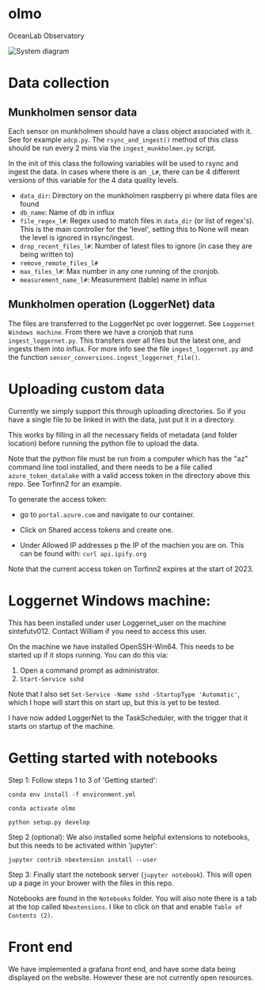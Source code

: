 # olmo
OceanLab Observatory

![System diagram](https://oceanlabdlstorage.blob.core.windows.net/public/Datapipeline_diagram.png)

# Data collection

## Munkholmen sensor data

Each sensor on munkholmen should have a class object associated with it.
See for example `adcp.py`. The `rsync_and_ingest()` method of this class should
be run every 2 mins via the `ingest_munkholmen.py` script.

In the init of this class the following variables will be used to rsync
and ingest the data. In cases where there is an `_L#`, there can be 4 different
versions of this variable for the 4 data quality levels.

 * `data_dir`: Directory on the munkholmen raspberry pi where data files are found
 * `db_name`: Name of db in influx
 * `file_regex_l#`: Regex used to match files in `data_dir` (or list of regex's). This is the main
 controller for the 'level', setting this to None will mean the level is ignored in rsync/ingest.
 * `drop_recent_files_l#`: Number of latest files to ignore (in case they are being written to)
 * `remove_remote_files_l#`
 * `max_files_l#`: Max number in any one running of the cronjob.
 * `measurement_name_l#`: Measurement (table) name in influx

## Munkholmen operation (LoggerNet) data

The files are transferred to the LoggerNet pc over loggernet. See `Loggernet Windows machine`.
From there we have a cronjob that runs `ingest_loggernet.py`. This transfers over all files but the latest one, and ingests them into influx. For more info see the file `ingest_loggernet.py` and the function `sensor_conversions.ingest_loggernet_file()`.


# Uploading custom data

Currently we simply support this through uploading directories. So if you have a single file to be linked in with the data, just put it in a directory.

This works by filling in all the necessary fields of metadata (and folder location) before running the python file to upload the data.

Note that the python file must be run from a computer which has the "az" command line tool installed, and there needs to be a file called `azure_token_datalake` with a valid access token in the directory above this repo. See Torfinn2 for an example.

To generate the access token:

 * go to `portal.azure.com` and navigate to our container.

 * Click on Shared access tokens and create one.

 * Under Allowed IP addresses p the IP of the machien you are on. This can be found with: `curl api.ipify.org`

Note that the current access token on Torfinn2 expires at the start of 2023.


# Loggernet Windows machine:

This has been installed under user Loggernet_user on the machine sintefutv012. Contact William if you need to access this user.

On the machine we have installed OpenSSH-Win64. This needs to be started up if it stops running. You can do this via:

1. Open a command prompt as administrator.
2. `Start-Service sshd`

Note that I also set `Set-Service -Name sshd -StartupType 'Automatic'`, which I hope will start this on start up, but this is yet to be tested.

I have now added LoggerNet to the TaskScheduler, with the trigger that it starts on startup of the machine.


# Getting started with notebooks

Step 1: Follow steps 1 to 3 of 'Getting started':

  `conda env install -f environment.yml`

  `conda activate olmo`

  `python setup.py develop`

Step 2 (optional): We also installed some helpful extensions to notebooks, but this needs to be activated within 'jupyter':

  `jupyter contrib nbextension install --user`

Step 3: Finally start the notebook server (`jupyter notebook`). This will open up a page in your brower with the files in this repo.

Notebooks are found in the `Notebooks` folder. You will also note there is a tab at the top called `Nbextensions`. I like to click on that and enable `Table of Contents (2)`.


# Front end

We have implemented a grafana front end, and have some data being displayed on the website. However these are not currently open resources.